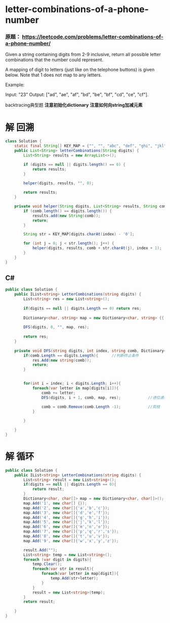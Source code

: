 # letter-combinations-of-a-phone-number

### 原题： https://leetcode.com/problems/letter-combinations-of-a-phone-number/

Given a string containing digits from 2-9 inclusive, return all possible letter combinations that the number could represent.

A mapping of digit to letters (just like on the telephone buttons) is given below. Note that 1 does not map to any letters.



Example:

Input: "23"
Output: ["ad", "ae", "af", "bd", "be", "bf", "cd", "ce", "cf"].


backtracing典型题
**注意初始化dictionary**
**注意如何向string加减元素**

# 解 回溯

```java
class Solution {
    static final String[] KEY_MAP = {"", "", "abc", "def", "ghi", "jkl", "mno", "pqrs", "tuv", "wxyz"};
    public List<String> letterCombinations(String digits) {
        List<String> results = new ArrayList<>();

        if (digits == null || digits.length() == 0) {
            return results; 
        }
        
        helper(digits, results, "", 0);

        return results;
    }

    private void helper(String digits, List<String> results, String comb, int index) {
        if (comb.length() == digits.length()) {
            results.add(new String(comb));
            return;
        }

        String str = KEY_MAP[digits.charAt(index) - '0'];

        for (int j = 0; j < str.length(); j++) {
            helper(digits, results, comb + str.charAt(j), index + 1);
        }
    }
}
```


## C#
```c#
public class Solution {
    public IList<string> LetterCombinations(string digits) {
        List<string> res = new List<string>();
        
        if(digits == null || digits.Length == 0) return res;
        
        Dictionary<char, string> map = new Dictionary<char, string> {{'2',"abc"}, {'3',"def"}, {'4',"ghi"}, {'5',"jkl"}, {'6',"mno"}, {'7',"pqrs"}, {'8',"tuv"}, {'9',"wxyz"}};
    
        DFS(digits, 0, "", map, res);
        
        return res;
    }
    
    private void DFS(string digits, int index, string comb, Dictionary<char, string> map, List<string> res){
        if(comb.Length == digits.Length){      //判断终止条件
            res.Add(new string(comb));
            return;
        }

        
        for(int i = index; i < digits.Length; i++){
            foreach(var letter in map[digits[i]]){
                comb += letter;                      
                DFS(digits, i + 1, comb, map, res);            //进位递归
       
                comb = comb.Remove(comb.Length -1);            //剪枝
            }

        }

    }
}
```


# 解 循环

```c#
public class Solution {
    public IList<string> LetterCombinations(string digits) {
        List<string> result = new List<string>();
        if(digits == null || digits.Length == 0){
            return result;
        }
        Dictionary<char, char[]> map = new Dictionary<char, char[]>();
        map.Add('1', new char[] {});
        map.Add('2', new char[]{'a','b','c'});
        map.Add('3', new char[]{'d','e','f'});
        map.Add('4', new char[]{'g','h','i'});
        map.Add('5', new char[]{'j','k','l'});
        map.Add('6', new char[]{'m','n','o'});
        map.Add('7', new char[]{'p','q','r','s'});
        map.Add('8', new char[]{'t','u','v'});
        map.Add('9', new char[]{'w','x','y','z'});

        result.Add("");
        List<string> temp = new List<string>();
        foreach (var digit in digits){
            temp.Clear();
            foreach(var str in result){
                foreach(var letter in map[digit]){
                    temp.Add(str+letter);
                }
            }
            result = new List<string>(temp);
        }
        return result;
        
    }
}

```


